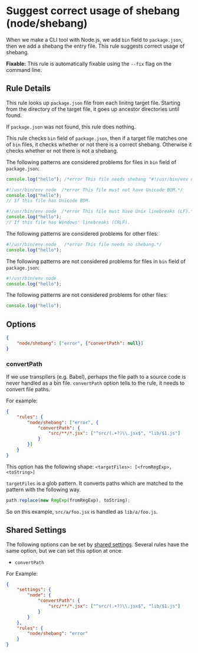 # Suggest correct usage of shebang (node/shebang)

When we make a CLI tool with Node.js, we add `bin` field to `package.json`, then we add a shebang the entry file.
This rule suggests correct usage of shebang.

**Fixable:** This rule is automatically fixable using the `--fix` flag on the command line.

## Rule Details

This rule looks up `package.json` file from each linitng target file.
Starting from the directory of the target file, it goes up ancestor directories until found.

If `package.json` was not found, this rule does nothing.

This rule checks `bin` field of `package.json`, then if a target file matches one of `bin` files, it checks whether or not there is a correct shebang.
Otherwise it checks whether or not there is not a shebang.

The following patterns are considered problems for files in `bin` field of `package.json`:

```js
console.log("hello"); /*error This file needs shebang "#!/usr/bin/env node".*/
```

```js
#!/usr/bin/env node  /*error This file must not have Unicode BOM.*/
console.log("hello");
// If this file has Unicode BOM.
```

```js
#!/usr/bin/env node  /*error This file must have Unix linebreaks (LF).*/
console.log("hello");
// If this file has Windows' linebreaks (CRLF).
```

The following patterns are considered problems for other files:

```js
#!/usr/bin/env node   /*error This file needs no shebang.*/
console.log("hello");
```

The following patterns are not considered problems for files in `bin` field of `package.json`:

```js
#!/usr/bin/env node
console.log("hello");
```

The following patterns are not considered problems for other files:

```js
console.log("hello");
```

## Options

```json
{
    "node/shebang": ["error", {"convertPath": null}]
}
```

### convertPath

If we use transpilers (e.g. Babel), perhaps the file path to a source code is never handled as a bin file.
`convertPath` option tells to the rule, it needs to convert file paths.

For example:

```json
{
    "rules": {
        "node/shebang": ["error", {
            "convertPath": {
                "src/**/*.jsx": ["^src/(.+?)\\.jsx$", "lib/$1.js"]
            }
        }]
    }
}
```

This option has the following shape: `<targetFiles>: [<fromRegExp>, <toString>]`

`targetFiles` is a glob pattern.
It converts paths which are matched to the pattern with the following way.

```js
path.replace(new RegExp(fromRegExp), toString);
```

So on this example, `src/a/foo.jsx` is handled as `lib/a/foo.js`.

## Shared Settings

The following options can be set by [shared settings](http://eslint.org/docs/user-guide/configuring.html#adding-shared-settings).
Several rules have the same option, but we can set this option at once.

- `convertPath`

For Example:

```json
{
    "settings": {
        "node": {
            "convertPath": {
                "src/**/*.jsx": ["^src/(.+?)\\.jsx$", "lib/$1.js"]
            }
        }
    },
    "rules": {
        "node/shebang": "error"
    }
}
```
